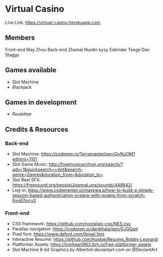 # Virtual Casino
Live Link: https://virtual-casino.herokuapp.com


## Members
Front-end
May Zhou
Back-end
Zhamal Nurdin kyzy
Eskinder Tsege
Dan Staggs

## Games available
* Slot Machine
* Blackjack

## Games in development
* Roulettee


## Credits & Resources
### Back-end
* Slot Machine: https://codepen.io/Terramaster/pen/QyNJOM?editors=1101
* Slot Game Music: http://freemusicarchive.org/search/?adv=1&quicksearch=+slot&search-genre=Genres&duration_from=&duration_to=
* Slot Reel SFX: https://freesound.org/people/JoannaLuna/sounds/448842/
* Log-in: https://www.codementor.io/mayowa.a/how-to-build-a-simple-session-based-authentication-system-with-nodejs-from-scratch-6vn67mcy3

### Front-end
* CSS framework: https://github.com/nostalgic-css/NES.css 
* Parallax navigation: https://codepen.io/danbhala/pen/GJGQad 
* Pixel font: https://www.dafont.com/llpixel.font 
* Interactive Resume: https://github.com/huidge/Resume_Robby-Leonardi 
* Platformer Assets: https://lionheart963.itch.io/free-platformer-assets
* Slot Machine 8-bit Graphics by AlbertoV.deviantart.com on @DeviantArt
